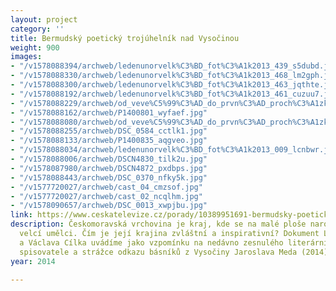 ```yaml
---
layout: project
category: ''
title: Bermudský poetický trojúhelník nad Vysočinou
weight: 900
images:
- "/v1578088394/archweb/ledenunorvelk%C3%BD_fot%C3%A1k2013_439_s5dubd.jpg"
- "/v1578088330/archweb/ledenunorvelk%C3%BD_fot%C3%A1k2013_468_lm2gph.jpg"
- "/v1578088300/archweb/ledenunorvelk%C3%BD_fot%C3%A1k2013_463_jqthte.jpg"
- "/v1578088192/archweb/ledenunorvelk%C3%BD_fot%C3%A1k2013_461_cuzuu7.jpg"
- "/v1578088229/archweb/od_veve%C5%99%C3%AD_do_prvn%C3%AD_proch%C3%A1zky_velkej_%C4%8Dernej_141_krnmde.jpg"
- "/v1578088162/archweb/P1400801_wyfaef.jpg"
- "/v1578088080/archweb/od_veve%C5%99%C3%AD_do_prvn%C3%AD_proch%C3%A1zky_velkej_%C4%8Dernej_193_wf0uyi.jpg"
- "/v1578088255/archweb/DSC_0584_cctlk1.jpg"
- "/v1578088133/archweb/P1400835_aqgveo.jpg"
- "/v1578088034/archweb/ledenunorvelk%C3%BD_fot%C3%A1k2013_009_lcnbwr.jpg"
- "/v1578088006/archweb/DSCN4830_tilk2u.jpg"
- "/v1578087980/archweb/DSCN4872_pxdbps.jpg"
- "/v1578088443/archweb/DSC_0370_nfky5k.jpg"
- "/v1577720027/archweb/cast_04_cmzsof.jpg"
- "/v1577720027/archweb/cast_02_ncqlhm.jpg"
- "/v1578090657/archweb/DSC_0013_xwpjbu.jpg"
link: https://www.ceskatelevize.cz/porady/10389951691-bermudsky-poeticky-trojuhelnik-nad-vysocinou/21356226462
description: Českomoravská vrchovina je kraj, kde se na malé ploše narodili a vyrostli
  velcí umělci. Čím je její krajina zvláštní a inspirativní? Dokument Ljuby Václavové
  a Václava Cílka uvádíme jako vzpomínku na nedávno zesnulého literárního kritika,
  spisovatele a strážce odkazu básníků z Vysočiny Jaroslava Meda (2014)
year: 2014

---
```

